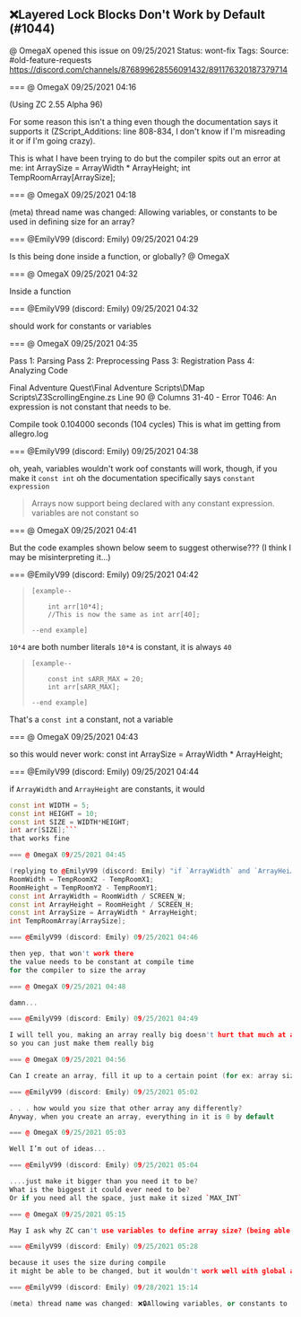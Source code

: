 ## ❌Layered Lock Blocks Don't Work by Default (#1044)
@ OmegaX opened this issue on 09/25/2021
Status: wont-fix
Tags: 
Source: #old-feature-requests https://discord.com/channels/876899628556091432/891176320187379714


=== @ OmegaX 09/25/2021 04:16

(Using ZC 2.55 Alpha 96)

For some reason this isn't a thing even though the documentation says it supports it (ZScript_Additions: line 808-834, I don't know if I'm misreading it or if I'm going crazy).

This is what I have been trying to do but the compiler spits out an error at me: 
int ArraySize = ArrayWidth * ArrayHeight;
int TempRoomArray[ArraySize];

=== @ OmegaX 09/25/2021 04:18

(meta) thread name was changed: Allowing variables, or constants to be used in defining size for an array?

=== @EmilyV99 (discord: Emily) 09/25/2021 04:29

Is this being done inside a function, or globally?
@ OmegaX

=== @ OmegaX 09/25/2021 04:32

Inside a function

=== @EmilyV99 (discord: Emily) 09/25/2021 04:32

should work for constants or variables

=== @ OmegaX 09/25/2021 04:35

Pass 1: Parsing
Pass 2: Preprocessing
Pass 3: Registration
Pass 4: Analyzing Code

Final Adventure Quest\Final Adventure Scripts\DMap Scripts\Z3ScrollingEngine.zs Line 90 @ Columns 31-40 - Error T046: An expression is not constant that needs to be.

Compile took 0.104000 seconds (104 cycles)
This is what im getting from allegro.log

=== @EmilyV99 (discord: Emily) 09/25/2021 04:38

oh, yeah, variables wouldn't work
oof
constants will work, though, if you make it `const int`
oh
the documentation specifically says `constant expression`
> Arrays now support being declared with any constant expression.
variables are not constant
so

=== @ OmegaX 09/25/2021 04:41

But the code examples shown below seem to suggest otherwise??? (I think I may be misinterpreting it...)

=== @EmilyV99 (discord: Emily) 09/25/2021 04:42

>     [example--
> 
>         int arr[10*4]; 
>         //This is now the same as int arr[40];
>         
>     --end example]
`10*4` are both number literals
`10*4` is constant, it is always `40`
>     [example--
> 
>         const int sARR_MAX = 20;
>         int arr[sARR_MAX];
>         
>     --end example]
That's a `const int`
a constant, not a variable

=== @ OmegaX 09/25/2021 04:43

so this would never work: const int ArraySize = ArrayWidth * ArrayHeight;

=== @EmilyV99 (discord: Emily) 09/25/2021 04:44

if `ArrayWidth` and `ArrayHeight` are constants, it would
```cpp
const int WIDTH = 5;
const int HEIGHT = 10;
const int SIZE = WIDTH*HEIGHT;
int arr[SIZE];```
that works fine

=== @ OmegaX 09/25/2021 04:45

(replying to @EmilyV99 (discord: Emily) "if `ArrayWidth` and `ArrayHei…"): those two variables are not constant in my script...
RoomWidth = TempRoomX2 - TempRoomX1;
RoomHeight = TempRoomY2 - TempRoomY1;
const int ArrayWidth = RoomWidth / SCREEN_W;
const int ArrayHeight = RoomHeight / SCREEN_H;
const int ArraySize = ArrayWidth * ArrayHeight;
int TempRoomArray[ArraySize];

=== @EmilyV99 (discord: Emily) 09/25/2021 04:46

then yep, that won't work there
the value needs to be constant at compile time
for the compiler to size the array

=== @ OmegaX 09/25/2021 04:48

damn...

=== @EmilyV99 (discord: Emily) 09/25/2021 04:49

I will tell you, making an array really big doesn't hurt that much at all
so you can just make them really big

=== @ OmegaX 09/25/2021 04:56

Can I create an array, fill it up to a certain point (for ex: array size being 30 and the point we fill it up too is up to entry 10, with the other 20 being empty or 0) and then copy that array onto empty variable with only those filled in values (essentially another array with a size of 10)?

=== @EmilyV99 (discord: Emily) 09/25/2021 05:02

. . . how would you size that other array any differently?
Anyway, when you create an array, everything in it is 0 by default

=== @ OmegaX 09/25/2021 05:03

Well I’m out of ideas...

=== @EmilyV99 (discord: Emily) 09/25/2021 05:04

....just make it bigger than you need it to be?
What is the biggest it could ever need to be?
Or if you need all the space, just make it sized `MAX_INT`

=== @ OmegaX 09/25/2021 05:15

May I ask why ZC can't use variables to define array size? (being able to do something like would be really useful)

=== @EmilyV99 (discord: Emily) 09/25/2021 05:28

because it uses the size during compile
it might be able to be changed, but it wouldn't work well with global arrays, which would be problematic and/or require additional error checking, which is a bunch of work to do.

=== @EmilyV99 (discord: Emily) 09/28/2021 15:14

(meta) thread name was changed: ❌🔒Allowing variables, or constants to be used in defining size for an array?
